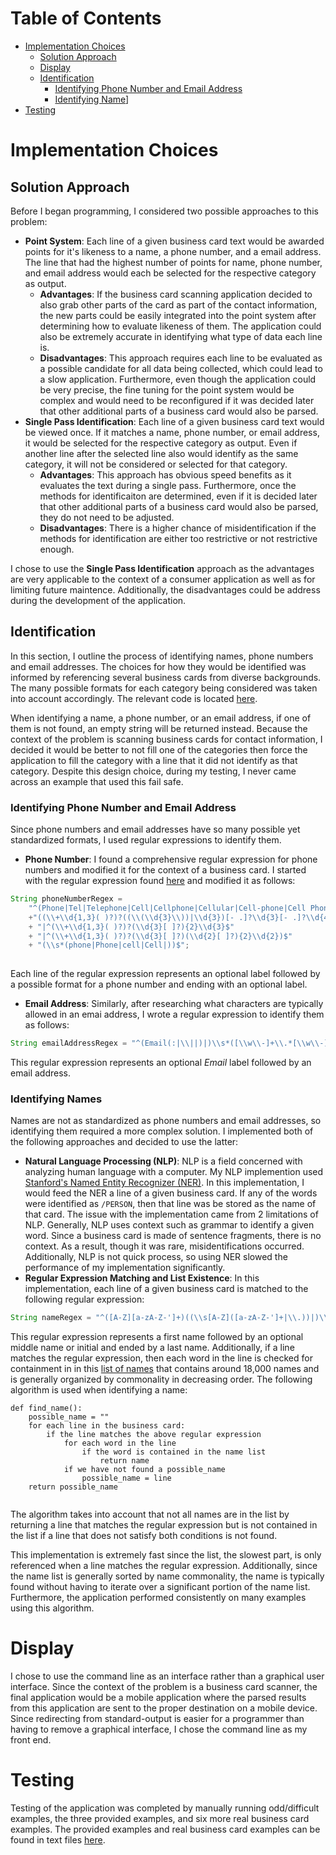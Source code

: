# Table of Contents
- [Implementation Choices](#implement-choice)
  - [Solution Approach](##approach)
  - [Display](##display)
  - [Identification](##identification)
  	- [Identifying Phone Number and Email Address](###phone-email)
  	- [Identifying Name](###name)]
- [Testing](#testing)

# Implementation Choices<a name="implement-choice"></a>
## Solution Approach<a name="approach"></a>
Before I began programming, I considered two possible approaches to this problem:
- **Point System**: Each line of a given business card text would be awarded points for it's likeness to a name, a phone number, and a email address. The line that had the highest number of points for name, phone number, and email address would each be selected for the respective category as output. 
  - **Advantages**: If the business card scanning application decided to also grab other parts of the card as part of the contact information, the new parts could be easily integrated into the point system after determining how to evaluate likeness of them. The application could also be extremely accurate in identifying what type of data each line is.
  - **Disadvantages**: This approach requires each line to be evaluated as a possible candidate for all data being collected, which could lead to a slow application. Furthermore, even though the application could be very precise, the fine tuning for the point system would be complex and would need to be reconfigured if it was decided later that other additional parts of a business card would also be parsed.
- **Single Pass Identification**: Each line of a given business card text would be viewed once. If it matches a name, phone number, or email address, it would be selected for the respective category as output. Even if another line after the selected line also would identify as the same category, it will not be considered or selected for that category. 
  - **Advantages**: This approach has obvious speed benefits as it evaluates the text during a single pass. Furthermore, once the methods for identificaiton are determined, even if it is decided later that other additional parts of a business card would also be parsed, they do not need to be adjusted. 
  - **Disadvantages**: There is a higher chance of misidentification if the methods for identification are either too restrictive or not restrictive enough. 

I chose to use the **Single Pass Identification** approach as the advantages are very applicable to the context of a consumer application as well as for limiting future maintence. Additionally, the disadvantages could be address during the development of the application. 
## Identification<a name="identification"></a>
In this section, I outline the process of identifying names, phone numbers and email addresses. The choices for how they would be identified was informed by referencing several business cards from diverse backgrounds. The many possible formats for each category being considered was taken into account accordingly. The relevant code is located [here](https://github.com/bersonconnor/BusinessCard/edit/master/src/BusinessCardParser.java).

When identifying a name, a phone number, or an email address, if one of them is not found, an empty string will be returned instead. Because the context of the problem is scanning business cards for contact information, I decided it would be better to not fill one of the categories then force the application to fill the category with a line that it did not identify as that category. Despite this design choice, during my testing, I never came across an example that used this fail safe. 
### Identifying Phone Number and Email Address<a name="phone-email"></a>
Since phone numbers and email addresses have so many possible yet standardized formats, I used regular expressions to identify them. 
- **Phone Number**: I found a comprehensive regular expression for phone numbers and modified it for the context of a business card. I started with the regular expression found [here](https://www.baeldung.com/java-regex-validate-phone-numbers) and modified it as follows: 
```java
String phoneNumberRegex = 
	"^(Phone|Tel|Telephone|Cell|Cellphone|Cellular|Cell-phone|Cell Phone|Cell phone|Mobile|Mobile Phone|)\\s*(:|\\||)\\s*"
	+"((\\+\\d{1,3}( )?)?((\\(\\d{3}\\))|\\d{3})[- .]?\\d{3}[- .]?\\d{4}$" 
	+ "|^(\\+\\d{1,3}( )?)?(\\d{3}[ ]?){2}\\d{3}$" 
	+ "|^(\\+\\d{1,3}( )?)?(\\d{3}[ ]?)(\\d{2}[ ]?){2}\\d{2})$"
	+ "(\\s*(phone|Phone|cell|Cell|))$";
	
```
Each line of the regular expression represents an optional label followed by a possible format for a phone number and ending with an optional label. 

- **Email Address**: Similarly, after researching what characters are typically allowed in an emai address, I wrote a regular expression to identify them as follows: 
```java
String emailAddressRegex = "^(Email(:|\\||)|)\\s*([\\w\\-]+\\.*[\\w\\-]+)@([\\w\\-]+)((\\.(\\w){2,})+)$";

```
This regular expression represents an optional _Email_ label followed by an email address.
### Identifying Names<a name="name"></a>
Names are not as standardized as phone numbers and email addresses, so identifying them required a more complex solution. I implemented both of the following approaches and decided to use the latter: 
- **Natural Language Processing (NLP)**: NLP is a field concerned with analyzing human language with a computer. My NLP implemention used [Stanford's Named Entity Recognizer (NER)](https://nlp.stanford.edu/software/CRF-NER.html). In this implementation, I would feed the NER a line of a given business card. If any of the words were identified as `/PERSON`, then that line was be stored as the name of that card. The issue with the implementation came from 2 limitations of NLP. Generally, NLP uses context such as grammar to identify a given word. Since a business card is made of sentence fragments, there is no context. As a result, though it was rare, misidentifications occurred. Additionally, NLP is not quick process, so using NER slowed the performance of my implementation significantly. 
- **Regular Expression Matching and List Existence**: In this implementation, each line of a given business card is matched to the following regular expression: 
```java
String nameRegex = "^([A-Z][a-zA-Z-']+)((\\s[A-Z]([a-zA-Z-']+|\\.))|)\\s([A-Z][a-zA-Z-']+)$";
```
This regular expression represents a first name followed by an optional middle name or initial and ended by a last name. Additionally, if a line matches the regular expression, then each word in the line is checked for containment in in this [list of names](https://www.usna.edu/Users/cs/roche/courses/s15si335/proj1/files.php%3Ff=names.txt.html) that contains around 18,000 names and is generally organized by commonality in decreasing order. The following algorithm is used when identifying a name: 
``` PROGRAM
def find_name():
	possible_name = ""
	for each line in the business card:
		if the line matches the above regular expression
			for each word in the line
				if the word is contained in the name list
					return name
			if we have not found a possible_name
				possible_name = line
	return possible_name
	
```
The algorithm takes into account that not all names are in the list by returning a line that matches the regular expression but is not contained in the list if a line that does not satisfy both conditions is not found. 

This implementation is extremely fast since the list, the slowest part, is only referenced when a line matches the regular expression. Additionally, since the name list is generally sorted by name commonality, the name is typically found without having to iterate over a significant portion of the name list. Furthermore, the application performed consistently on many examples using this algorithm. 

# Display<a name="display"></a>
I chose to use the command line as an interface rather than a graphical user interface. Since the context of the problem is a business card scanner, the final application would be a mobile application where the parsed results from this application are sent to the proper destination on a mobile device. Since redirecting from standard-output is easier for a programmer than having to remove a graphical interface, I chose the command line as my front end.

# Testing<a name="testing"></a>
Testing of the application was completed by manually running odd/difficult examples, the three provided examples, and six more real business card examples. The provided examples and real business card examples can be found in text files [here](https://github.com/bersonconnor/BusinessCard/edit/master/src/example). 
